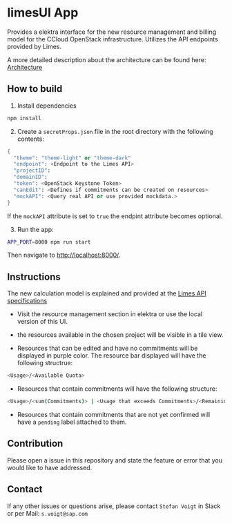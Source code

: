 # limesUI App

Provides a elektra interface for the new resource management and billing model for the CCloud OpenStack infrastructure. Utilizes the API endpoints provided by Limes.

A more detailed description about the architecture can be found here:
[Architecture](/architecture/architectureDescription.md)

## How to build

1. Install dependencies

```sh
npm install
```

2. Create a `secretProps.json` file in the root directory with the following contents:

```s
{
  "theme": "theme-light" or "theme-dark"
  "endpoint": <Endpoint to the Limes API>
  "projectID":
  "domainID":
  "token": <OpenStack Keystone Token>
  "canEdit": <Defines if commitments can be created on resources>
  "mockAPI": <Query real API or use provided mockdata.>
}
```

If the `mockAPI` attribute is set to `true` the endpint attribute becomes optional.

3. Run the app:

```sh
APP_PORT=8000 npm run start
```

Then navigate to <http://localhost:8000/>.

## Instructions

The new calculation model is explained and provided at the [Limes API specifications](https://github.com/sapcc/limes/blob/master/docs/users/api-spec-resources.md)

- Visit the resource management section in elektra or use the local version of this UI.

- the resources available in the chosen project will be visible in a tile view.

- Resources that can be edited and have no commitments will be displayed in purple color. The resource bar displayed will have the following structrue:

```sh
<Usage>/<Available Quota>
```

- Resources that contain commitments will have the following structure:

```sh
<Usage>/<sum(Commitments)> | <Usage that exceeds Commitments>/<Remaining Quota>
```

- Resources that contain commitments that are not yet confirmed will have a `pending` label attached to them.

## Contribution

Please open a issue in this repository and state the feature or error that you would like to have addressed.

## Contact

If any other issues or questions arise, please contact `Stefan Voigt` in Slack or per Mail:
`s.voigt@sap.com`
